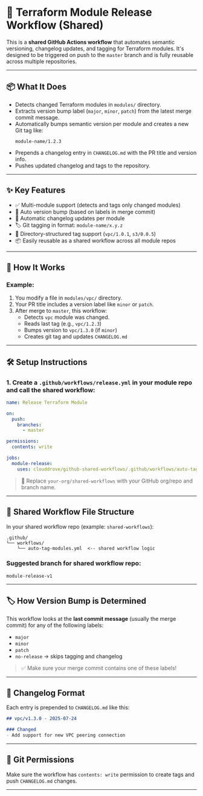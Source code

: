 # 🚀 Terraform Module Release Workflow (Shared)

This is a **shared GitHub Actions workflow** that automates semantic versioning, changelog updates, and tagging for Terraform modules. It's designed to be triggered on push to the `master` branch and is fully reusable across multiple repositories.

---

## 📦 What It Does

- Detects changed Terraform modules in `modules/` directory.
- Extracts version bump label (`major`, `minor`, `patch`) from the latest merge commit message.
- Automatically bumps semantic version per module and creates a new Git tag like:  
  ```
  module-name/1.2.3
  ```
- Prepends a changelog entry in `CHANGELOG.md` with the PR title and version info.
- Pushes updated changelog and tags to the repository.

---

## ✨ Key Features

- ✅ Multi-module support (detects and tags only changed modules)
- 🔖 Auto version bump (based on labels in merge commit)
- 📄 Automatic changelog updates per module
- 🏷️ Git tagging in format: `module-name/x.y.z`
- 📂 Directory-structured tag support (`vpc/1.0.1`, `s3/0.0.5`)
- 📦 Easily reusable as a shared workflow across all module repos

---

## 🧩 How It Works

### Example:
1. You modify a file in `modules/vpc/` directory.
2. Your PR title includes a version label like `minor` or `patch`.
3. After merge to `master`, this workflow:
   - Detects `vpc` module was changed.
   - Reads last tag (e.g., `vpc/1.2.3`)
   - Bumps version to `vpc/1.3.0` (if `minor`)
   - Creates git tag and updates `CHANGELOG.md`

---

## 🛠️ Setup Instructions

### 1. Create a `.github/workflows/release.yml` in your **module repo** and call the shared workflow:

```yaml
name: Release Terraform Module

on:
  push:
    branches:
      - master

permissions:
  contents: write

jobs:
  module-release:
    uses: clouddrove/github-shared-workflows/.github/workflows/auto-tag-modules.yml@feat/auto-module-tagging
```

> 🔁 Replace `your-org/shared-workflows` with your GitHub org/repo and branch name.

---

## 📂 Shared Workflow File Structure

In your shared workflow repo (example: `shared-workflows`):

```
.github/
└── workflows/
    └── auto-tag-modules.yml  <-- shared workflow logic
```

### Suggested branch for shared workflow repo:
```
module-release-v1
```

---

## 🏷️ How Version Bump is Determined

This workflow looks at the **last commit message** (usually the merge commit) for any of the following labels:

- `major`
- `minor`
- `patch`
- `no-release` → skips tagging and changelog

> ✅ Make sure your merge commit contains one of these labels!

---

## 📝 Changelog Format

Each entry is prepended to `CHANGELOG.md` like this:

```md
## vpc/v1.3.0 - 2025-07-24

### Changed
- Add support for new VPC peering connection
```

---

## 🔐 Git Permissions

Make sure the workflow has `contents: write` permission to create tags and push `CHANGELOG.md` changes.

---
